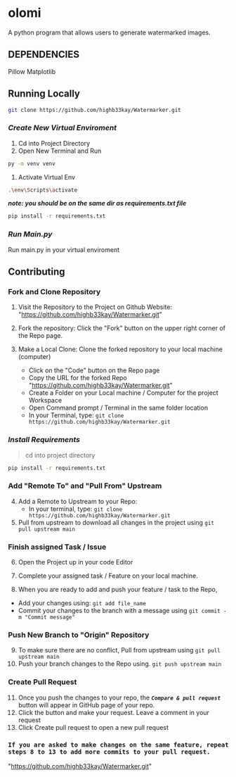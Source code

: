 # olomi

A python program that allows users to generate watermarked images.

## DEPENDENCIES

Pillow
Matplotlib

## Running Locally

```bash
git clone https://github.com/highb33kay/Watermarker.git
```

### ***Create New Virtual Enviroment***

1. Cd into Project Directory
2. Open New Terminal and Run

```bash
py -m venv venv
```

1. Activate Virtual Env

```bash
.\env\Scripts\activate
```

***note: you should be on the same dir as requirements.txt file***

```bash
pip install -r requirements.txt
```

### ***Run Main.py***

Run main.py in your virtual enviroment

## Contributing

### **Fork and Clone Repository**

1. Visit the Repository to the Project on Github Website: "https://github.com/highb33kay/Watermarker.git"
2. Fork the repository: Click the "Fork" button on the upper right corner of the Repo page.
3. Make a Local Clone: Clone the forked repository to your local machine (computer)

   - Click on the "Code" button on the Repo page
   - Copy the URL for the forked Repo "https://github.com/highb33kay/Watermarker.git"
   - Create a Folder on your Local machine / Computer for the project Workspace
   - Open Command prompt / Terminal in the same folder location
   - In your Terminal, type:
     `git clone https://github.com/highb33kay/Watermarker.git`

### ***Install Requirements***

> cd into project directory

```bash
pip install -r requirements.txt
```

### **Add "Remote To" and "Pull From" Upstream**

4. Add a Remote to Upstream to your Repo:
   - In your terminal, type:
     `git clone https://github.com/highb33kay/Watermarker.git`
5. Pull from upstream to download all changes in the project using `git pull upstream main`

### **Finish assigned Task / Issue**

6. Open the Project up in your code Editor
7. Complete your assigned task / Feature on your local machine.

8. When you are ready to add and push your feature / task to the Repo,
   <!-- - Create a new branch with your feature / task name you are adding e.g "ft-Add new channel". To do this, type:
     `git checkout -b ft-Add new channel` -->
- Add your changes using:
     `git add file_name`
- Commit your changes to the branch with a message using
     `git commit -m "Commit message"`

<!-- - _\* Note: if the Feature is a bug fix, use `bug:message` for your branch and commit message_ -->

### **Push New Branch to "Origin" Repository**

9. To make sure there are no conflict, Pull from upstream using `git pull upstream main`
10. Push your branch changes to the Repo using.
    `git push upstream main`

### **Create Pull Request**

11. Once you push the changes to your repo, the **_`Compare & pull request`_** button will appear in GitHub page of your repo.
12. Click the button and make your request. Leave a comment in your request
13. Click Create pull request to open a new pull request

### **`If you are asked to make changes on the same feature, repeat steps 8 to 13 to add more commits to your pull request.`**

"https://github.com/highb33kay/Watermarker.git"
